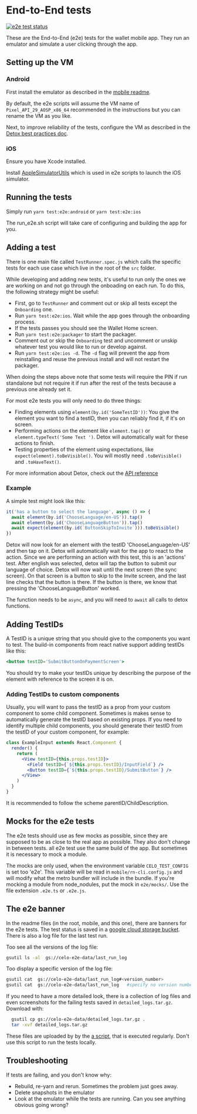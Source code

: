 # End-to-End tests

[![e2e test status](https://storage.googleapis.com/celo-e2e-data/e2e-banner.svg)](https://console.cloud.google.com/storage/browser/celo-e2e-data?project=celo-testnet)

These are the End-to-End (e2e) tests for the wallet mobile app. They run an emulator and simulate a user clicking through the app.

## Setting up the VM

### Android

First install the emulator as described in the [mobile readme](../README.md#optional-install-an-android-emulator).

By default, the e2e scripts will assume the VM name of `Pixel_API_29_AOSP_x86_64` recommended in the instructions but you can rename the VM as you like.

Next, to improve reliability of the tests, configure the VM as described in the [Detox best practices doc](https://github.com/wix/Detox/blob/master/docs/Introduction.AndroidEmulatorsBestPractices.md).

### iOS

Ensure you have Xcode installed.

Install [AppleSimulatorUtils](https://github.com/wix/AppleSimulatorUtils#installing) which is used in e2e scripts to launch the iOS simulator.

## Running the tests

Simply run `yarn test:e2e:android` or `yarn test:e2e:ios`

The run_e2e.sh script will take care of configuring and building the app for you.

## Adding a test

There is one main file called `TestRunner.spec.js` which calls the specific tests for each use case which live in the root of the `src` folder.

While developing and adding new tests, it's useful to run only the ones we are working on and not go through the onboading on each run. To do this, the following strategy might be useful:
- First, go to `TestRunner` and comment out or skip all tests except the `Onboarding` one.
- Run `yarn test:e2e:ios`. Wait while the app goes through the onboarding process.
- If the tests passes you should see the Wallet Home screen.
- Run `yarn test:e2e:packager` to start the packager.
- Comment out or skip the `Onboarding` test and uncomment or unskip whatever test you would like to run or develop against.
- Run `yarn test:e2e:ios -d`. The `-d` flag will prevent the app from reinstalling and reuse the previous install and will not restart the packager.

When doing the steps above note that some tests will require the PIN if run standalone but not require it if run after the rest of the tests because a previous one already set it.

For most e2e tests you will only need to do three things:

- Finding elements using `element(by.id('SomeTestID'))`: You give the element you want to find a testID, then you can reliably find it, if it's on screen.
- Performing actions on the element like `element.tap()` or `element.typeText('Some Text ')`. Detox will automatically wait for these actions to finish.
- Testing properties of the element using expectations, like `expect(element).toBeVisible()`. You will mostly need `.toBeVisible()` and `.toHaveText()`.

For more information about Detox, check out the [API reference](https://github.com/wix/Detox/blob/master/docs/README.md#api-reference)

### Example

A simple test might look like this:

```javascript
it('has a button to select the language', async () => {
  await element(by.id('ChooseLanguage/en-US')).tap()
  await element(by.id('ChooseLanguageButton')).tap()
  await expect(element(by.id(`ButtonSkipToInvite`))).toBeVisible()
})
```

Detox will now look for an element with the testID 'ChooseLanguage/en-US' and then tap on it. Detox will automatically wait for the app to react to the action. Since we are performing an action with this test, this is an 'actions' test.
After english was selected, detox will tap the button to submit our language of choice. Detox will now wait until the next screen (the sync screen). On that screen is a button to skip to the Invite screen, and the last line checks that the button is there. If the button is there, we know that pressing the 'ChooseLanguageButton' worked.

The function needs to be `async`, and you will need to `await` all calls to detox functions.

## Adding TestIDs

A TestID is a unique string that you should give to the components you want to test. The build-in components from react native support adding testIDs like this:

```jsx
<button testID='SubmitButtonOnPaymentScreen'>
```

You should try to make your testIDs unique by describing the purpose of the element with reference to the screen it is on.

### Adding TestIDs to custom components

Usually, you will want to pass the testID as a prop from your custom component to some child component. Sometimes is makes sense to automatically generate the testID based on existing props. If you need to identify multiple child components, you should generate their testID from the testID of your custom component, for example:

```jsx
class ExampleInput extends React.Component {
  render() {
    return (
      <View testID={this.props.testID}>
        <Field testID={`${this.props.testID}/InputField`} />
        <Button testID={`${this.props.testID}/SubmitButton`} />
      </View>
    )
  }
}
```

It is recommended to follow the scheme parentID/ChildDescription.

## Mocks for the e2e tests

The e2e tests should use as few mocks as possible, since they are supposed to be as close to the real app as possible. They also don't change in between tests. all e2e test use the same build of the app. But sometimes it is necessary to mock a module.

The mocks are only used, when the environment variable `CELO_TEST_CONFIG` is set too 'e2e'. This variable will be read in `mobile/rn-cli.config.js` and will modify what the metro bundler will include in the bundle. If you're mocking a module from node_nodules, put the mock in `e2e/mocks/`. Use the file extension `.e2e.ts` or `.e2e.js`.

## The e2e banner

In the readme files (in the root, mobile, and this one), there are banners for the e2e tests. The test status is saved in a [google cloud storage bucket](https://console.cloud.google.com/storage/browser/celo-e2e-data?project=celo-testnet).
There is also a log file for the last test run.

Too see all the versions of the log file:

```bash
gsutil ls -al  gs://celo-e2e-data/last_run_log
```

Too display a specific version of the log file:

```bash
gsutil cat  gs://celo-e2e-data/last_run_log#<version_number>
gsutil cat  gs://celo-e2e-data/last_run_log   #specify no version number to get the latest
```

If you need to have a more detailed look, there is a collection of log files and even screenshots for the failing tests saved in `detailed_logs.tar.gz`. Download with:

```bash
  gsutil cp gs://celo-e2e-data/detailed_logs.tar.gz .
  tar -xvf detailed_logs.tar.gz
```

These files are uploaded by by the [a script](../scripts/ci-e2e.sh), that is executed regularly. Don't use this script to run the tests locally.

## Troubleshooting

If tests are failing, and you don't know why:

- Rebuild, re-yarn and rerun. Sometimes the problem just goes away.
- Delete snapshots in the emulator
- Look at the emulator while the tests are running. Can you see anything obvious going wrong?
